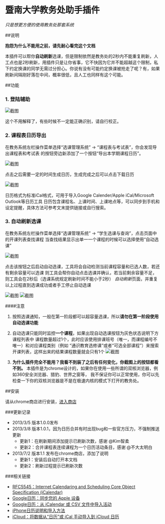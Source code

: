 暨南大学教务处助手插件
============
*只是想更方便的使用教务处那套系统*

##说明

**抱怨为什么不能用之前，请先耐心看完这个文档**

本插件可以帮你**自动刷新**选课，但是限制依然是教务处的2秒内不能重复刷新，人工点也是2秒刷新，用插件只是让你省事，它不快因为它并不能超越这个限制，私下约定换课的同学无需过分担心。你说有没有可能约定换课被抢走了呢？有，如果刷新间隔刚好落在中间，概率很低，且人工也同样有这个可能。

##功能

### 1. 登陆辅助

![截图](http://horsley.github.com/jwc-helper/screenshots/s1.png "验证码识别")

这个不用解释了，有些时候不一定能正确识别，请自行校正。

### 2. 课程表日历导出
在教务系统左栏操作菜单选择“选课管理系统” -> “课程表与考试表”，你会发现导出课程表和考试表
的按钮旁边新添加了一个按钮“导出本学期课程日历”。

![截图](http://horsley.github.com/jwc-helper/screenshots/s2.png "日历导出")

点击之后需要一定的时间生成日历，生成完成之后可以点击下载日历

![截图](http://horsley.github.com/jwc-helper/screenshots/s3.png "日历导出")

日历格式为标准iCal格式，可用于导入Google Calender/Apple iCal/Microsoft Outlook等日历工具
日历包含课程名、上课时间、上课地点等，可以同步到手机和设定提醒，具体方法可参考文末提供链接或自行搜索。

### 3. 自动刷新选课
在教务系统左栏操作菜单选择“选课管理系统” -> “学生选课与查询”，点击页面中的开课列表查找课程
当查找结果显示出单一一个课程的时候可以选择使用“自动选课”

![截图](http://horsley.github.com/jwc-helper/screenshots/s4.png "自动选课")

点击该按钮之后启动自动选课，工具将会自动检测当前课程容量和已选人数，若还有剩余容量可以选课
则工具会帮你自动点击选课并确认，若当前剩余容量不足，则工具会在2秒后（选课系统规定刷新时间不能小于2秒）
*自动刷新*页面，并重复以上过程直到选课成功或者手工停止自动选课

![截图](http://horsley.github.com/jwc-helper/screenshots/s5.png "自动选课")
![截图](http://horsley.github.com/jwc-helper/screenshots/s6.png "自动选课")

####注意
1. 按照选课通知，一般在第一阶段都可以超容量选课，所以**请勿在第一阶段使用自动选课功能**
2. 自动选课只能同时监控**一个课程**，如果出现自动选课按钮为灰色状态说明下方课程列表中
课程数量超过1个，此时应该使用排课班号（唯一，而课程编号不唯一）和对应课程类别（例如
“通识教育选修课”或者“可选全部课程”）来搜索开课列表，这样出来的结果课程数量就会只有1个
![截图](http://horsley.github.com/jwc-helper/screenshots/s7.png "不能自动选课")

3. **为什么插件完全不能用？我看不到装了之后有任何变化，你截图上的按钮都看不到。**
    本插件是为chrome设计的，如果你在使用一些所谓的双核浏览器，例如360安全浏览器、猎豹、世界之窗等，
我不保证你可以正常使用，你可以先检查一下你的双核浏览器是不是在极速内核的模式下打开的教务处。


##安装

请从chrome商店进行安装，[进入商店](https://chrome.google.com/webstore/detail/%E6%9A%A8%E5%8D%97%E5%A4%A7%E5%AD%A6%E6%95%99%E5%8A%A1%E5%A4%84%E5%8A%A9%E6%89%8B/mjcchjdgibfhdcnioainjmolhghfallo)

###更新记录
+ 2013/3/5 版本1.0.0发布
+ 2013/3/8 版本1.0.1，因为日历合并有时出现bug和一些官方压力，不强制推送更新
    - 更新1：在刷新期间添加提示已刷新次数，感谢 @Kim智柔
    - 更新2：合并课程表连续课程为一个日历活动条目，感谢 @不大太明白
+ 2013/7/2 版本1.1 发布在chrome商店，添加了说明
    + 更新1：安装后自动打开本文档
    + 更新2：刷新过程提示已刷新次数 

###相关链接
+ [RFC5545：Internet Calendaring and Scheduling Core Object Specification (iCalendar)](http://tools.ietf.org/html/rfc5545)
+ [Google日历：同步您的 Apple 设备](http://support.google.com/calendar/bin/answer.py?hl=zh-Hans&answer=151674)
+ [Google日历：从 iCalendar 或 CSV 文件中导入活动](http://support.google.com/calendar/bin/answer.py?hl=zh-Hans&answer=37118)
+ [iPhone日历说明和导入方法](http://apple.178.com/201103/93488614354.html)
+ [iCloud：将数据从“日历”或 iCal 手动导入到 iCloud 日历](http://support.apple.com/kb/HT4967?viewlocale=zh_CN)